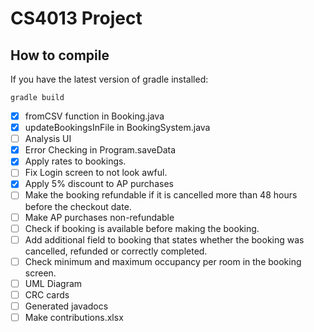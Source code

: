 # CS4013 Project

## How to compile

If you have the latest version of gradle installed:

```
gradle build
```

- [x] fromCSV function in Booking.java
- [x] updateBookingsInFile in BookingSystem.java
- [ ] Analysis UI
- [x] Error Checking in Program.saveData
- [x] Apply rates to bookings.
- [ ] Fix Login screen to not look awful.
- [x] Apply 5% discount to AP purchases
- [ ] Make the booking refundable if it is cancelled more than 48 hours before the checkout date.
- [ ] Make AP purchases non-refundable
- [ ] Check if booking is available before making the booking.
- [ ] Add additional field to booking that states whether the booking was cancelled, refunded or correctly completed.
- [ ] Check minimum and maximum occupancy per room in the booking screen.
- [ ] UML Diagram
- [ ] CRC cards
- [ ] Generated javadocs
- [ ] Make contributions.xlsx